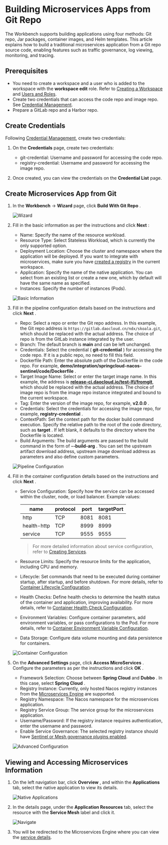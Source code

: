 # Building Microservices Apps from Git Repo

The Workbench supports building applications using four methods:
Git repo, Jar packages, container images, and Helm templates. This article
explains how to build a traditional microservices application from a Git repo
source code, enabling features such as traffic governance, log viewing, monitoring, and tracing.

## Prerequisites

- You need to create a workspace and a user who is added to the workspace with the
  __workspace edit__ role. Refer to [Creating a Workspace](../../../ghippo/user-guide/workspace/workspace.md)
  and [Users and Roles](../../../ghippo/user-guide/access-control/user.md).
- Create two credentials that can access the code repo and image repo.
  See [Credential Management](../pipeline/credential.md).
- Prepare a GitLab repo and a Harbor repo.

## Create Credentials

Following [Credential Management](../pipeline/credential.md), create two credentials:

1. On the __Credentials__ page, create two credentials:

    - git-credential: Username and password for accessing the code repo.
    - registry-credential: Username and password for accessing the image repo.

2. Once created, you can view the credentials on the __Credential List__ page.

## Create Microservices App from Git

1. In the __Workbench__ -> __Wizard__ page, click __Build With Git Repo__ .

    ![Wizard](../../images/ms01.png)

2. Fill in the basic information as per the instructions and click __Next__ :

    - Name: Specify the name of the resource workload.
    - Resource Type: Select Stateless Workload, which is currently the only supported option.
    - Deployment Location: Choose the cluster and namespace where the application will be deployed.
      If you want to integrate with microservices, make sure you have
      [created a registry](../../../skoala/trad-ms/hosted/index.md) in the current workspace.
    - Application: Specify the name of the native application. You can select from an existing list
      or create a new one, which by default will have the same name as specified.
    - Instances: Specify the number of instances (Pods).

    ![Basic Information](../../images/git01.png)

3. Fill in the pipeline configuration details based on the instructions and click __Next__ .

    - Repo: Select a repo or enter the Git repo address. In this example, the Git repo address
      is `https://gitlab.daocloud.cn/ndx/skoala.git`, which should be replaced with the actual
      address. The choice of repo is from the GitLab instance integrated by the user.
    - Branch: The default branch is __main__ and can be left unchanged.
    - Credentials: Select the credential ( __git-credential__ ) for accessing the code repo.
      If it is a public repo, no need to fill this field.
    - Dockerfile Path: Enter the absolute path of the Dockerfile in the code repo.
      For example, __demo/integration/springcloud-nacos-sentinel/code/Dockerfile__ .
    - Target Image Name: Select or enter the target image name. In this example, the address is
      [__release-ci.daocloud.io/test-lfj/fromgit__](http://release-ci.daocloud.io/test-lfj/fromgit),
      which should be replaced with the actual address. The choice of image repo is from the
      image repo instance integrated and bound to the current workspace.
    - Tag: Enter the version of the image repo, for example, __v2.0.0__ .
    - Credentials: Select the credentials for accessing the image repo, for example, __registry-credential__ .
    - ContextPath: Set the context path for the docker build command execution. Specify the relative path
      to the root of the code directory, such as __target__ . If left blank, it defaults to the directory
      where the Dockerfile is located.
    - Build Arguments: The build arguments are passed to the build command in the form of __--build-arg__ .
      You can set the upstream artifact download address, upstream image download address as parameters
      and also define custom parameters.

    ![Pipeline Configuration](../../images/git02.png)

4. Fill in the container configuration details based on the instructions and click __Next__ .

    - Service Configuration: Specify how the service can be accessed within the
      cluster, node, or load balancer. Example values:

        name | protocol | port | targetPort
        ---- | -------- | ---- | ----------
        http | TCP      | 8081 | 8081
        health-http | TCP | 8999 | 8999
        service | TCP      | 9555 | 9555

        > For more detailed information about service configuration, refer to
        > [Creating Services](../../../kpanda/user-guide/network/create-services.md).

    - Resource Limits: Specify the resource limits for the application, including CPU and memory.

    - Lifecycle: Set commands that need to be executed during container startup, after startup,
      and before shutdown. For more details, refer to
      [Container Lifecycle Configuration](../../../kpanda/user-guide/workloads/pod-config/lifecycle.md).

    - Health Checks: Define health checks to determine the health status of the container and application,
      improving availability. For more details, refer to
      [Container Health Check Configuration](../../../kpanda/user-guide/workloads/pod-config/health-check.md).

    - Environment Variables: Configure container parameters, add environment variables, or pass
      configurations to the Pod. For more details, refer to
      [Container Environment Variable Configuration](../../../kpanda/user-guide/workloads/pod-config/env-variables.md).

    - Data Storage: Configure data volume mounting and data persistence for containers.

    ![Container Configuration](../../images/ms04.png)

5. On the __Advanced Settings__ page, click __Access MicroServices__ .
   Configure the parameters as per the instructions and click __OK__ .

    - Framework Selection: Choose between __Spring Cloud__ and __Dubbo__ . In this case, select __Spring Cloud__ .
    - Registry Instance: Currently, only hosted Nacos registry instances from the
     [Microservices Engine](../../../skoala/trad-ms/hosted/index.md) are supported.
    - Registry Namespace: The Nacos namespace for the microservices application.
    - Registry Service Group: The service group for the microservices application.
    - Username/Password: If the registry instance requires authentication, enter the username and password.
    - Enable Service Governance: The selected registry instance should have
     [Sentinel or Mesh governance plugins enabled](../../../skoala/trad-ms/hosted/plugins/plugin-center.md).

    ![Advanced Configuration](../../images/git03.png)

## Viewing and Accessing Microservices Information

1. On the left navigation bar, click __Overview__ , and within the __Applications__ tab,
   select the native application to view its details.

    ![Native Applications](../../images/git04.png)

2. In the details page, under the __Application Resources__ tab, select the resource with
   the __Service Mesh__ label and click it.

    ![Navigate](../../images/git05.png)

3. You will be redirected to the Microservices Engine where you can view the
   [service details](../../../skoala/trad-ms/hosted/services/check-details.md).

